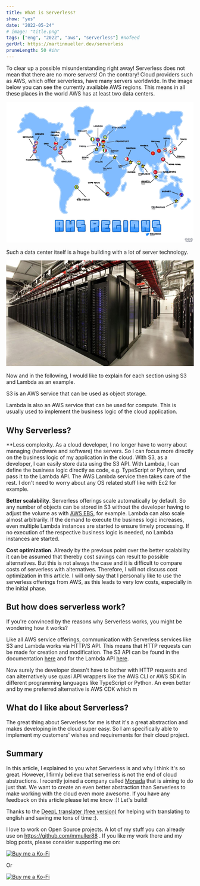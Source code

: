 ```yaml
---
title: What is Serverless?
show: "yes"
date: "2022-05-24"
# image: "title.png"
tags: ["eng", "2022", "aws", "serverless"] #nofeed
gerUrl: https://martinmueller.dev/serverless
pruneLength: 50 #ihr
---
```


To clear up a possible misunderstanding right away! Serverless does not mean that there are no more servers! On the contrary! Cloud providers such as AWS, which offer serverless, have many servers worldwide. In the image below you can see the currently available AWS regions. This means in all these places in the world AWS has at least two data centers.

![regions](../serverless/regions.jpeg)

Such a data center itself is a huge building with a lot of server technology.

![servercenter](../serverless/servercenter.png)

Now and in the following, I would like to explain for each section using S3 and Lambda as an example.

S3 is an AWS service that can be used as object storage.

Lambda is also an AWS service that can be used for compute. This is usually used to implement the business logic of the cloud application.

## Why Serverless?

\*\*Less complexity. As a cloud developer, I no longer have to worry about managing (hardware and software) the servers. So I can focus more directly on the business logic of my application in the cloud.
With S3, as a developer, I can easily store data using the S3 API. With Lambda, I can define the business logic directly as code, e.g. TypeScript or Python, and pass it to the Lambda API. The AWS Lambda service then takes care of the rest. I don't need to worry about any OS related stuff like with Ec2 for example.

**Better scalability**. Serverless offerings scale automatically by default. So any number of objects can be stored in S3 without the developer having to adjust the volume as with [AWS EBS](https://docs.aws.amazon.com/AWSEC2/latest/UserGuide/AmazonEBS.html), for example. Lambda can also scale almost arbitrarily. If the demand to execute the business logic increases, even multiple Lambda instances are started to ensure timely processing. If no execution of the respective business logic is needed, no Lambda instances are started.

**Cost optimization**. Already by the previous point over the better scalability it can be assumed that thereby cost savings can result to possible alternatives. But this is not always the case and it is difficult to compare costs of serverless with alternatives. Therefore, I will not discuss cost optimization in this article. I will only say that I personally like to use the serverless offerings from AWS, as this leads to very low costs, especially in the initial phase.

## But how does serverless work?

If you're convinced by the reasons why Serverless works, you might be wondering how it works?

Like all AWS service offerings, communication with Serverless services like S3 and Lambda works via HTTP/S API. This means that HTTP requests can be made for creation and modification. The S3 API can be found in the documentation [here](https://docs.aws.amazon.com/AmazonS3/latest/API/Welcome.html) and for the Lambda API [here](https://docs.aws.amazon.com/lambda/latest/dg/API_Reference.html).

Now surely the developer doesn't have to bother with HTTP requests and can alternatively use quasi API wrappers like the AWS CLI or AWS SDK in different programming languages like TypeScript or Python. An even better and by me preferred alternative is AWS CDK which m

## What do I like about Serverless?

The great thing about Serverless for me is that it's a great abstraction and makes developing in the cloud super easy. So I am specifically able to implement my customers' wishes and requirements for their cloud project.

## Summary

In this article, I explained to you what Serverless is and why I think it's so great. However, I firmly believe that serverless is not the end of cloud abstractions. I recently joined a company called [Monada](https://www.linkedin.com/company/monadahq/about/) that is aiming to do just that. We want to create an even better abstraction than Serverless to make working with the cloud even more awesome. If you have any feedback on this article please let me know :)! Let's build!

Thanks to the [DeepL translater (free version)](https://DeepL.com/Translator) for helping with translating to english and saving me tons of time :).

I love to work on Open Source projects. A lot of my stuff you can already use on <https://github.com/mmuller88> . If you like my work there and my blog posts, please consider supporting me on:

[![Buy me a Ko-Fi](https://storage.ko-fi.com/cdn/useruploads/png_d554a01f-60f0-4969-94d1-7b69f3e28c2fcover.jpg?v=69a332f2-b808-4369-8ba3-dae0d1100dd4)](https://ko-fi.com/T6T1BR59W)

Or

[![Buy me a Ko-Fi](https://theastrologypodcast.com/wp-content/uploads/2015/06/become-my-patron-05.jpg)](https://www.patreon.com/bePatron?u=29010217)

